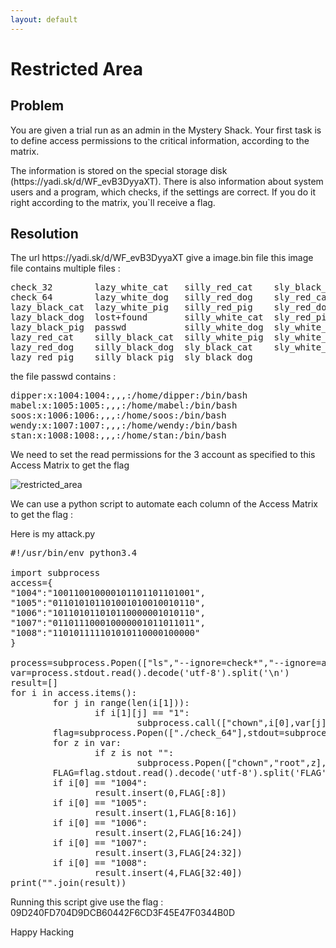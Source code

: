 ```yaml
---
layout: default
---
```


<h1>Restricted Area</h1>
<h2>Problem</h2>
<p>You are given a trial run as an admin in the Mystery Shack.
Your first task is to define access permissions to the critical information, according to the matrix.</p>

<p>The information is stored on the special storage disk (https://yadi.sk/d/WF_evB3DyyaXT). There is also information about system users and a program, which checks, if the settings are correct. If you do it right according to the matrix, you`ll receive a flag.</p>

<h2>Resolution</h2>

<p>The url https://yadi.sk/d/WF_evB3DyyaXT give a image.bin file
this image file contains multiple files :

<pre clase="code">
check_32        lazy_white_cat   silly_red_cat    sly_black_pig
check_64        lazy_white_dog   silly_red_dog    sly_red_cat
lazy_black_cat  lazy_white_pig   silly_red_pig    sly_red_dog
lazy_black_dog  lost+found       silly_white_cat  sly_red_pig
lazy_black_pig  passwd           silly_white_dog  sly_white_cat
lazy_red_cat    silly_black_cat  silly_white_pig  sly_white_dog
lazy_red_dog    silly_black_dog  sly_black_cat    sly_white_pig
lazy_red_pig    silly_black_pig  sly_black_dog
</pre>
the file passwd contains :</p>
<pre class="code">
dipper:x:1004:1004:,,,:/home/dipper:/bin/bash
mabel:x:1005:1005:,,,:/home/mabel:/bin/bash
soos:x:1006:1006:,,,:/home/soos:/bin/bash
wendy:x:1007:1007:,,,:/home/wendy:/bin/bash
stan:x:1008:1008:,,,:/home/stan:/bin/bash
</pre>

<p>We need to set the read permissions for the 3 account as specified to this Access Matrix to get  the flag</p>
<img src="{{ site.baseurl}}/img/restricted_area.png" alt="restricted_area">

<p>We can use a python script to automate each column of the Access Matrix to get the flag :

Here is my attack.py</p>
<pre class="code">
#!/usr/bin/env python3.4

import subprocess
access={
"1004":"100110010000101101101101001",
"1005":"011010101101001010010010110",
"1006":"101101011010110000001010110",
"1007":"011011100010000001011011011",
"1008":"110101111101010110000100000"
}

process=subprocess.Popen(["ls","--ignore=check*","--ignore=attack*","--ignore=passwd","--ignore=lost*"],stdout=subprocess.PIPE)
var=process.stdout.read().decode('utf-8').split('\n')
result=[]
for i in access.items():
        for j in range(len(i[1])):
                if i[1][j] == "1":
                        subprocess.call(["chown",i[0],var[j]],stdout=subprocess.PIPE)
        flag=subprocess.Popen(["./check_64"],stdout=subprocess.PIPE)
        for z in var:
                if z is not "":
                        subprocess.Popen(["chown","root",z],stdout=subprocess.PIPE)
        FLAG=flag.stdout.read().decode('utf-8').split('FLAG')[1][2:]
        if i[0] == "1004":
                result.insert(0,FLAG[:8])
        if i[0] == "1005":
                result.insert(1,FLAG[8:16])
        if i[0] == "1006":
                result.insert(2,FLAG[16:24])
        if i[0] == "1007":
                result.insert(3,FLAG[24:32])
        if i[0] == "1008":
                result.insert(4,FLAG[32:40])
print("".join(result))
</pre>

<p>Running this script give use the flag : 09D240FD704D9DCB60442F6CD3F45E47F0344B0D </p>
<p>Happy Hacking</p>
